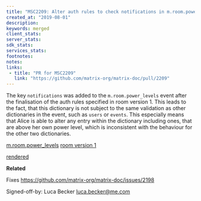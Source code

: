 ```yaml
---
title: "MSC2209: Alter auth rules to check notifications in m.room.power_levels"
created_at: "2019-08-01"
description:
keywords: merged
client_stats:
server_stats:
sdk_stats:
services_stats:
footnotes:
notes:
links:
 - title: "PR for MSC2209"
   link: "https://github.com/matrix-org/matrix-doc/pull/2209"
---
```

The key `notifications` was added to the `m.room.power_levels` event after the finalisation of the auth rules specified in room version 1. This leads to the fact, that this dictionary is not subject to the same validation as other dictionaries in the event, such as `users` or `events`. This especially means that Alice is able to alter any entry within the dictionary including ones, that are above her own power level, which is inconsistent with the behaviour for the other two dictionaries.

[m.room.power_levels](https://matrix.org/docs/spec/client_server/r0.5.0#m-room-power-levels)
[room version 1](https://matrix.org/docs/spec/rooms/v1)

[rendered](https://github.com/lucavb/matrix-doc/blob/master/proposals/2209-auth-rules-other-keys-in-m.room.power.levels.md)

**Related**

Fixes https://github.com/matrix-org/matrix-doc/issues/2198

Signed-off-by: Luca Becker luca.becker@me.com
